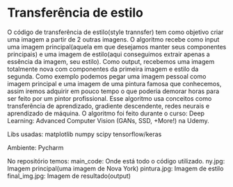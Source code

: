 # Transferência de estilo
O código de transferência de estilo(style trannsfer) tem como objetivo criar uma imagem a partir de 2 outras imagens.
O algoritmo recebe como input uma imagem principal(aquela em que desejamos manter seus componentes principais)
e uma imagem de estilo(aqui conseguimos extrair apenas a essência da imagem, seu estilo).
Como output, recebemos uma imagem totalmente nova com componentes da primeira imagem e estilo da segunda.
Como exemplo podemos pegar uma imagem pessoal como imagem principal e uma imagem de uma pintura famosa que conhecemos, assim
iremos adquirir em pouco tempo o que poderia demorar horas para ser feito por um pintor profissional.
Esse algoritmo usa conceitos como transferência de aprendizado, gradiente descendente, redes neurais e aprendizado de máquina.
O algoritmo foi feito durante o curso: Deep Learning: Advanced Computer Vision (GANs, SSD, +More!) na Udemy.

Libs usadas:
matplotlib
numpy
scipy
tensorflow/keras

Ambiente:
Pycharm

No repositório temos:
main_code: Onde está todo o código utilizado.
ny.jpg: Imagem principal(uma imagem de Nova York)
pintura.jpg: Imagem de estilo
final_img.jpg: Imagem de resultado(output)
